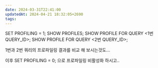 ```yaml
---
date: 2024-03-31T22:41:00
updatedAt: 2024-04-21 18:32:05+2690
tags: 
---
```

SET PROFILING = 1;
SHOW PROFILES;
SHOW PROFILE FOR QUERY <1번 QUERY_ID>;
SHOW PROFILE FOR QUERY <2번 QUERY_ID>;

1번과 2번 쿼리의 프로파일링 결과를 비교 해 보시는것도…


이후
SET PROFILING = 0;
으로 프로파일링 비활성화 하시고..